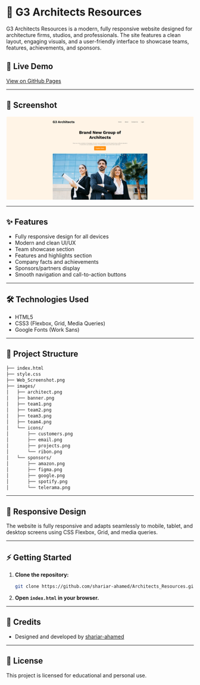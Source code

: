 
# 🎉 G3 Architects Resources

G3 Architects Resources is a modern, fully responsive website designed for architecture firms, studios, and professionals. The site features a clean layout, engaging visuals, and a user-friendly interface to showcase teams, features, achievements, and sponsors.

## 🚀 Live Demo
[View on GitHub Pages](https://shariar-ahamed.github.io/Architects_Resources/)

---

## 📸 Screenshot

![Website Screenshot](./Web_Screenshot.png)

---

## ✨ Features

- Fully responsive design for all devices
- Modern and clean UI/UX
- Team showcase section
- Features and highlights section
- Company facts and achievements
- Sponsors/partners display
- Smooth navigation and call-to-action buttons

---

## 🛠️ Technologies Used

- HTML5
- CSS3 (Flexbox, Grid, Media Queries)
- Google Fonts (Work Sans)

---

## 📂 Project Structure

```
├── index.html
├── style.css
├── Web_Screenshot.png
├── images/
│   ├── architect.png
│   ├── banner.png
│   ├── team1.png
│   ├── team2.png
│   ├── team3.png
│   ├── team4.png
│   └── icons/
│       ├── customers.png
│       ├── email.png
│       ├── projects.png
│       └── ribon.png
│   └── sponsors/
│       ├── amazon.png
│       ├── figma.png
│       ├── google.png
│       ├── spotify.png
│       └── telerama.png
```

---

## 📱 Responsive Design

The website is fully responsive and adapts seamlessly to mobile, tablet, and desktop screens using CSS Flexbox, Grid, and media queries.

---

## ⚡ Getting Started

1. **Clone the repository:**
   ```bash
   git clone https://github.com/shariar-ahamed/Architects_Resources.git
   ```
2. **Open `index.html` in your browser.**

---

## 🙌 Credits

- Designed and developed by [shariar-ahamed](https://github.com/shariar-ahamed)

---

## 📄 License

This project is licensed for educational and personal use.